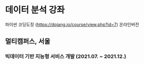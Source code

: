 # 데이터 분석 강좌
파이썬 코딩도장 (https://dojang.io/course/view.php?id=7) 온라인버전

## 멀티캠퍼스, 서울
### 빅데이터 기반 지능형 서비스 개발 (2021.07. ~ 2021.12.)